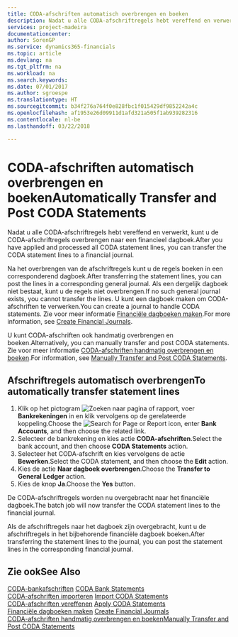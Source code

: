 ```yaml
---
title: CODA-afschriften automatisch overbrengen en boeken
description: Nadat u alle CODA-afschriftregels hebt vereffend en verwerkt, kunt u de CODA-afschriftregels overbrengen naar een financieel dagboek.
services: project-madeira
documentationcenter: 
author: SorenGP
ms.service: dynamics365-financials
ms.topic: article
ms.devlang: na
ms.tgt_pltfrm: na
ms.workload: na
ms.search.keywords: 
ms.date: 07/01/2017
ms.author: sgroespe
ms.translationtype: HT
ms.sourcegitcommit: b34f276a764f0e828fbc1f015429df9852242a4c
ms.openlocfilehash: af1953e26d09911d1afd321a505f1ab939282316
ms.contentlocale: nl-be
ms.lasthandoff: 03/22/2018

---
```

# <a name="automatically-transfer-and-post-coda-statements"></a><span data-ttu-id="337bf-103">CODA-afschriften automatisch overbrengen en boeken</span><span class="sxs-lookup"><span data-stu-id="337bf-103">Automatically Transfer and Post CODA Statements</span></span>
<span data-ttu-id="337bf-104">Nadat u alle CODA-afschriftregels hebt vereffend en verwerkt, kunt u de CODA-afschriftregels overbrengen naar een financieel dagboek.</span><span class="sxs-lookup"><span data-stu-id="337bf-104">After you have applied and processed all CODA statement lines, you can transfer the CODA statement lines to a financial journal.</span></span>  

<span data-ttu-id="337bf-105">Na het overbrengen van de afschriftregels kunt u de regels boeken in een corresponderend dagboek.</span><span class="sxs-lookup"><span data-stu-id="337bf-105">After transferring the statement lines, you can post the lines in a corresponding general journal.</span></span> <span data-ttu-id="337bf-106">Als een dergelijk dagboek niet bestaat, kunt u de regels niet overbrengen.</span><span class="sxs-lookup"><span data-stu-id="337bf-106">If no such general journal exists, you cannot transfer the lines.</span></span> <span data-ttu-id="337bf-107">U kunt een dagboek maken om CODA-afschriften te verwerken.</span><span class="sxs-lookup"><span data-stu-id="337bf-107">You can create a journal to handle CODA statements.</span></span> <span data-ttu-id="337bf-108">Zie voor meer informatie [Financiële dagboeken maken](how-to-create-financial-journals.md).</span><span class="sxs-lookup"><span data-stu-id="337bf-108">For more information, see [Create Financial Journals](how-to-create-financial-journals.md).</span></span>  

<span data-ttu-id="337bf-109">U kunt CODA-afschriften ook handmatig overbrengen en boeken.</span><span class="sxs-lookup"><span data-stu-id="337bf-109">Alternatively, you can manually transfer and post CODA statements.</span></span> <span data-ttu-id="337bf-110">Zie voor meer informatie [CODA-afschriften handmatig overbrengen en boeken](how-to-manually-transfer-and-post-coda-statements.md).</span><span class="sxs-lookup"><span data-stu-id="337bf-110">For information, see [Manually Transfer and Post CODA Statements](how-to-manually-transfer-and-post-coda-statements.md).</span></span>  

## <a name="to-automatically-transfer-statement-lines"></a><span data-ttu-id="337bf-111">Afschriftregels automatisch overbrengen</span><span class="sxs-lookup"><span data-stu-id="337bf-111">To automatically transfer statement lines</span></span>  

1.  <span data-ttu-id="337bf-112">Klik op het pictogram ![Zoeken naar pagina of rapport](../../media/ui-search/search_small.png "pictogram Zoeken naar pagina of rapport"), voer **Bankrekeningen** in en klik vervolgens op de gerelateerde koppeling.</span><span class="sxs-lookup"><span data-stu-id="337bf-112">Choose the ![Search for Page or Report](../../media/ui-search/search_small.png "Search for Page or Report icon") icon, enter **Bank Accounts**, and then choose the related link.</span></span>  
2.  <span data-ttu-id="337bf-113">Selecteer de bankrekening en kies actie **CODA-afschriften**.</span><span class="sxs-lookup"><span data-stu-id="337bf-113">Select the bank account, and then choose **CODA Statements** action.</span></span>  
3.  <span data-ttu-id="337bf-114">Selecteer het CODA-afschrift en kies vervolgens de actie **Bewerken**.</span><span class="sxs-lookup"><span data-stu-id="337bf-114">Select the CODA statement, and then choose the **Edit** action.</span></span>  
4.  <span data-ttu-id="337bf-115">Kies de actie **Naar dagboek overbrengen**.</span><span class="sxs-lookup"><span data-stu-id="337bf-115">Choose the **Transfer to General Ledger** action.</span></span>  
5.  <span data-ttu-id="337bf-116">Kies de knop **Ja**.</span><span class="sxs-lookup"><span data-stu-id="337bf-116">Choose the **Yes** button.</span></span>  

<span data-ttu-id="337bf-117">De CODA-afschriftregels worden nu overgebracht naar het financiële dagboek.</span><span class="sxs-lookup"><span data-stu-id="337bf-117">The batch job will now transfer the CODA statement lines to the financial journal.</span></span>  

<span data-ttu-id="337bf-118">Als de afschriftregels naar het dagboek zijn overgebracht, kunt u de afschriftregels in het bijbehorende financiële dagboek boeken.</span><span class="sxs-lookup"><span data-stu-id="337bf-118">After transferring the statement lines to the journal, you can post the statement lines in the corresponding financial journal.</span></span>  

## <a name="see-also"></a><span data-ttu-id="337bf-119">Zie ook</span><span class="sxs-lookup"><span data-stu-id="337bf-119">See Also</span></span>  
 <span data-ttu-id="337bf-120">[CODA-bankafschriften](coda-bank-statements.md) </span><span class="sxs-lookup"><span data-stu-id="337bf-120">[CODA Bank Statements](coda-bank-statements.md) </span></span>  
 <span data-ttu-id="337bf-121">[CODA-afschriften importeren](how-to-import-coda-statements.md) </span><span class="sxs-lookup"><span data-stu-id="337bf-121">[Import CODA Statements](how-to-import-coda-statements.md) </span></span>  
 <span data-ttu-id="337bf-122">[CODA-afschriften vereffenen](how-to-apply-coda-statements.md) </span><span class="sxs-lookup"><span data-stu-id="337bf-122">[Apply CODA Statements](how-to-apply-coda-statements.md) </span></span>  
 <span data-ttu-id="337bf-123">[Financiële dagboeken maken](how-to-create-financial-journals.md) </span><span class="sxs-lookup"><span data-stu-id="337bf-123">[Create Financial Journals](how-to-create-financial-journals.md) </span></span>  
 [<span data-ttu-id="337bf-124">CODA-afschriften handmatig overbrengen en boeken</span><span class="sxs-lookup"><span data-stu-id="337bf-124">Manually Transfer and Post CODA Statements</span></span>](how-to-manually-transfer-and-post-coda-statements.md)

